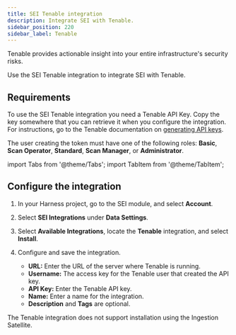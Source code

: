 ```yaml
---
title: SEI Tenable integration
description: Integrate SEI with Tenable.
sidebar_position: 220
sidebar_label: Tenable
---
```


Tenable provides actionable insight into your entire infrastructure's security risks.

Use the SEI Tenable integration to integrate SEI with Tenable.

## Requirements

To use the SEI Tenable integration you need a Tenable API Key. Copy the key somewhere that you can retrieve it when you configure the integration. For instructions, go to the Tenable documentation on [generating API keys](https://docs.tenable.com/security-center/Content/GenerateAPIKey.htm).

The user creating the token must have one of the following roles: **Basic**, **Scan Operator**, **Standard**, **Scan Manager**, or **Administrator**.


import Tabs from '@theme/Tabs';
import TabItem from '@theme/TabItem';


## Configure the integration


<Tabs>
  <TabItem value="cloud" label="Cloud" default>


1. In your Harness project, go to the SEI module, and select **Account**.
2. Select **SEI Integrations** under **Data Settings**.
3. Select **Available Integrations**, locate the **Tenable** integration, and select **Install**.
4. Configure and save the integration.

   * **URL:** Enter the URL of the server where Tenable is running.
   * **Username:** The access key for the Tenable user that created the API key.
   * **API Key:** Enter the Tenable API key.
   * **Name:** Enter a name for the integration.
   * **Description** and **Tags** are optional.


</TabItem>
  <TabItem value="satellite" label="Satellite">

The Tenable integration does not support installation using the Ingestion Satellite.


</TabItem>
</Tabs>
